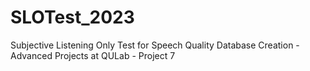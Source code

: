 # SLOTest_2023
Subjective Listening Only Test for Speech Quality Database Creation - Advanced Projects at QULab - Project 7
